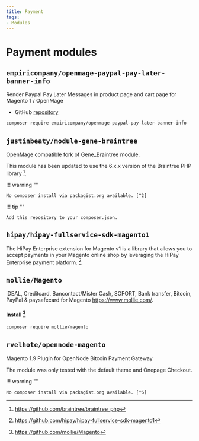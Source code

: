 ```yaml
---
title: Payment
tags:
- Modules
---
```


# Payment modules

## `empiricompany/openmage-paypal-pay-later-banner-info`
Render Paypal Pay Later Messages in product page and cart page for Magento 1 / OpenMage

- GitHub [repository](https://github.com/empiricompany/openmage-paypal-pay-later-banner-info)

```bash
composer require empiricompany/openmage-paypal-pay-later-banner-info
```

## `justinbeaty/module-gene-braintree`

OpenMage compatible fork of Gene_Braintree module.

This module has been updated to use the 6.x.x version of the Braintree PHP library [^3].

!!! warning ""

    No composer install via packagist.org available. [^2]

!!! tip ""

    Add this repository to your composer.json.

## `hipay/hipay-fullservice-sdk-magento1`

The HiPay Enterprise extension for Magento v1 is a library that allows you to accept payments in your Magento online shop by leveraging the HiPay Enterprise payment platform.  [^4]

## `mollie/Magento`

iDEAL, Creditcard, Bancontact/Mister Cash, SOFORT, Bank transfer, Bitcoin, PayPal & paysafecard for Magento https://www.mollie.com/.

#### Install [^5]
```bash
composer require mollie/magento
```

## `rvelhote/opennode-magento`

Magento 1.9 Plugin for OpenNode Bitcoin Payment Gateway

The module was only tested with the default theme and Onepage Checkout.

!!! warning ""

    No composer install via packagist.org available. [^6]

[^2]: https://github.com/justinbeaty/module-gene-braintree
[^3]: https://github.com/braintree/braintree_php
[^4]: https://github.com/hipay/hipay-fullservice-sdk-magento1
[^5]: https://github.com/mollie/Magento
[^6]: https://github.com/rvelhote/opennode-magento
